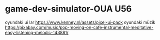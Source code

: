 # game-dev-simulator-OUA U56

oyundaki ui lar https://www.kenney.nl/assets/pixel-ui-pack
oyundaki müzik https://pixabay.com/music/pop-moving-on-cafe-instrumental-meditative-easy-listening-melodic-143881/
 
